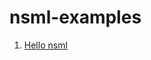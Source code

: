 # nsml-examples

1. [Hello nsml](https://github.com/n-CLAIR/nsml-hack-examples/tree/master/01.Basic/01_hello_nsml)
